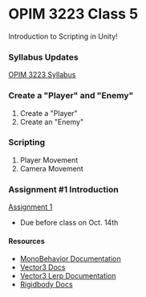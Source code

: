 # OPIM 3223 Class 5
Introduction to Scripting in Unity!


### Syllabus Updates
[OPIM 3223 Syllabus](https://docs.google.com/document/d/1Vt2L0tKvQH8BbJvvAXoyFPq9MwhVZYYliAcCWQg2pBQ/edit?usp=sharing)


### Create a "Player" and "Enemy"
1. Create a "Player"
2. Create an "Enemy"

### Scripting
1. Player Movement
2. Camera Movement

### Assignment #1 Introduction
[Assignment 1](https://docs.google.com/document/d/1aE7_4Rd-JdODe0GmwTefCU_zZ3wYfTRwlclaeilCM78/edit?usp=sharing)
- Due before class on Oct. 14th

#### Resources
- [MonoBehavior Documentation](https://docs.unity3d.com/ScriptReference/MonoBehaviour.html)
- [Vector3 Docs](https://docs.unity3d.com/ScriptReference/Vector3.html)
- [Vector3 Lerp Documentation](https://docs.unity3d.com/ScriptReference/Vector3.Lerp.html)
- [Rigidbody Docs](https://docs.unity3d.com/ScriptReference/Rigidbody.html)
